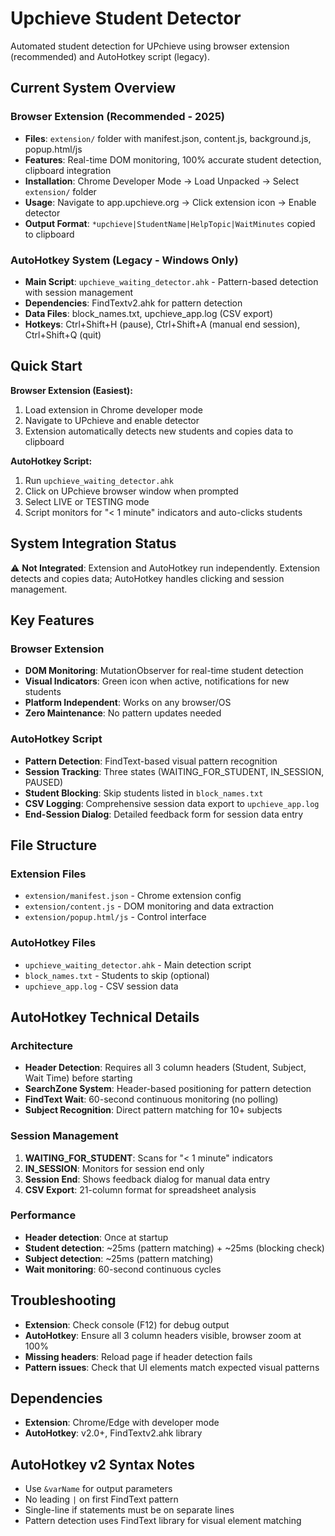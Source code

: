 # Upchieve Student Detector

Automated student detection for UPchieve using browser extension (recommended) and AutoHotkey script (legacy).

## Current System Overview

### Browser Extension (Recommended - 2025)
- **Files**: `extension/` folder with manifest.json, content.js, background.js, popup.html/js
- **Features**: Real-time DOM monitoring, 100% accurate student detection, clipboard integration
- **Installation**: Chrome Developer Mode → Load Unpacked → Select `extension/` folder
- **Usage**: Navigate to app.upchieve.org → Click extension icon → Enable detector
- **Output Format**: `*upchieve|StudentName|HelpTopic|WaitMinutes` copied to clipboard

### AutoHotkey System (Legacy - Windows Only)
- **Main Script**: `upchieve_waiting_detector.ahk` - Pattern-based detection with session management
- **Dependencies**: FindTextv2.ahk for pattern detection
- **Data Files**: block_names.txt, upchieve_app.log (CSV export)
- **Hotkeys**: Ctrl+Shift+H (pause), Ctrl+Shift+A (manual end session), Ctrl+Shift+Q (quit)

## Quick Start

**Browser Extension (Easiest):**
1. Load extension in Chrome developer mode
2. Navigate to UPchieve and enable detector
3. Extension automatically detects new students and copies data to clipboard

**AutoHotkey Script:**
1. Run `upchieve_waiting_detector.ahk`
2. Click on UPchieve browser window when prompted
3. Select LIVE or TESTING mode
4. Script monitors for "< 1 minute" indicators and auto-clicks students

## System Integration Status
⚠️ **Not Integrated**: Extension and AutoHotkey run independently. Extension detects and copies data; AutoHotkey handles clicking and session management.

## Key Features

### Browser Extension
- **DOM Monitoring**: MutationObserver for real-time student detection
- **Visual Indicators**: Green icon when active, notifications for new students
- **Platform Independent**: Works on any browser/OS
- **Zero Maintenance**: No pattern updates needed

### AutoHotkey Script
- **Pattern Detection**: FindText-based visual pattern recognition
- **Session Tracking**: Three states (WAITING_FOR_STUDENT, IN_SESSION, PAUSED)
- **Student Blocking**: Skip students listed in `block_names.txt`
- **CSV Logging**: Comprehensive session data export to `upchieve_app.log`
- **End-Session Dialog**: Detailed feedback form for session data entry

## File Structure

### Extension Files
- `extension/manifest.json` - Chrome extension config
- `extension/content.js` - DOM monitoring and data extraction
- `extension/popup.html/js` - Control interface

### AutoHotkey Files
- `upchieve_waiting_detector.ahk` - Main detection script
- `block_names.txt` - Students to skip (optional)
- `upchieve_app.log` - CSV session data

## AutoHotkey Technical Details

### Architecture
- **Header Detection**: Requires all 3 column headers (Student, Subject, Wait Time) before starting
- **SearchZone System**: Header-based positioning for pattern detection
- **FindText Wait**: 60-second continuous monitoring (no polling)
- **Subject Recognition**: Direct pattern matching for 10+ subjects

### Session Management
1. **WAITING_FOR_STUDENT**: Scans for "< 1 minute" indicators
2. **IN_SESSION**: Monitors for session end only
3. **Session End**: Shows feedback dialog for manual data entry
4. **CSV Export**: 21-column format for spreadsheet analysis

### Performance
- **Header detection**: Once at startup
- **Student detection**: ~25ms (pattern matching) + ~25ms (blocking check)
- **Subject detection**: ~25ms (pattern matching)
- **Wait monitoring**: 60-second continuous cycles

## Troubleshooting
- **Extension**: Check console (F12) for debug output
- **AutoHotkey**: Ensure all 3 column headers visible, browser zoom at 100%
- **Missing headers**: Reload page if header detection fails
- **Pattern issues**: Check that UI elements match expected visual patterns

## Dependencies
- **Extension**: Chrome/Edge with developer mode
- **AutoHotkey**: v2.0+, FindTextv2.ahk library

## AutoHotkey v2 Syntax Notes
- Use `&varName` for output parameters
- No leading `|` on first FindText pattern
- Single-line if statements must be on separate lines
- Pattern detection uses FindText library for visual element matching